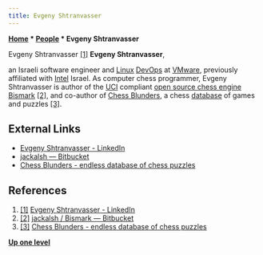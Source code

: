 ```yaml
---
title: Evgeny Shtranvasser
---
```

**[Home](Home "Home") * [People](People "People") * Evgeny Shtranvasser**

[](File:EvgenyShtranvasser.jpg) Evgeny Shtranvasser <a id="cite-note-1" href="#cite-ref-1">[1]</a>
**Evgeny Shtranvasser**,

an Israeli software engineer and [Linux](Linux "Linux") [DevOps](https://en.wikipedia.org/wiki/DevOps) at [VMware](https://en.wikipedia.org/wiki/VMware), previously affiliated with [Intel](Intel "Intel") Israel.
As computer chess programmer, Evgeny Shtranvasser is author of the [UCI](UCI "UCI") compliant [open source chess engine](Category:Open_Source "Category:Open Source") [Bismark](Bismark "Bismark") <a id="cite-note-2" href="#cite-ref-2">[2]</a>, and co-author of [Chess Blunders](index.php?title=Chess_Blunders&action=edit&redlink=1 "Chess Blunders (page does not exist)"), a chess [database](Databases "Databases") of games and puzzles <a id="cite-note-3" href="#cite-ref-3">[3]</a>.

## External Links

- [Evgeny Shtranvasser - LinkedIn](https://il.linkedin.com/in/evgeny-shtranvasser-114860123)
- [jackalsh — Bitbucket](https://bitbucket.org/jackalsh)
- [Chess Blunders - endless database of chess puzzles](https://chessblunders.org/)

## References

1. <a id="cite-ref-1" href="#cite-note-1">[1]</a> [Evgeny Shtranvasser - LinkedIn](https://il.linkedin.com/in/evgeny-shtranvasser-114860123)
1. <a id="cite-ref-2" href="#cite-note-2">[2]</a> [jackalsh / Bismark — Bitbucket](https://bitbucket.org/jackalsh/bismark)
1. <a id="cite-ref-3" href="#cite-note-3">[3]</a> [Chess Blunders - endless database of chess puzzles](https://chessblunders.org/)

**[Up one level](People "People")**

